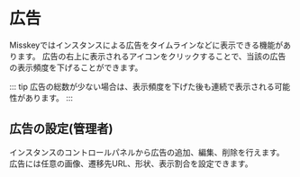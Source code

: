 # 広告
Misskeyではインスタンスによる広告をタイムラインなどに表示できる機能があります。
広告の右上に表示されるアイコンをクリックすることで、当該の広告の表示頻度を下げることができます。

::: tip
広告の総数が少ない場合は、表示頻度を下げた後も連続で表示される可能性があります。
:::

## 広告の設定(管理者)
インスタンスのコントロールパネルから広告の追加、編集、削除を行えます。
広告には任意の画像、遷移先URL、形状、表示割合を設定できます。
